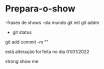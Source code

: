 # Prepara-o-show

-frases de shows
-ola mundo
 git init
 git addm

- git status

git add commit -m ""

está alteração foi feita no dia 01/01/2022

strong show me



